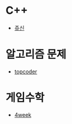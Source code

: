 # C++
- [쥬신](https://github.com/uniye/Jusin/tree/main/23/07)

# 알고리즘 문제
- [topcoder]()

# 게임수학
- [4week]()
